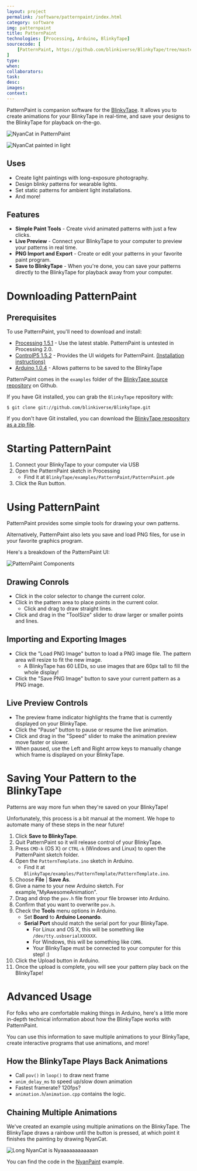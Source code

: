 ```yaml
---
layout: project
permalink: /software/patternpaint/index.html
category: software
img: patternpaint
title: PatternPaint
technologies: [Processing, Arduino, BlinkyTape]
sourcecode: [
	[PatternPaint, https://github.com/blinkiverse/BlinkyTape/tree/master/examples/PatternPaint]	
]
type:
when:
collaborators:
task: 
desc:
images:
context: 
---
```


PatternPaint is companion software for the [BlinkyTape](/blinkytape).  It allows you to create animations for your BlinkyTape in real-time, and save your designs to the BlinkyTape for playback on-the-go.

![NyanCat in PatternPaint](/images/{{page.img}}/PatternPaint-nyan.png)

![NyanCat painted in light](/images/{{page.img}}/nyan-painted.jpg)

## Uses

* Create light paintings with long-exposure photography.
* Design blinky patterns for wearable lights.
* Set static patterns for ambient light installations.
* And more!

## Features

* **Simple Paint Tools** - Create vivid animated patterns with just a few clicks.
* **Live Preview** - Connect your BlinkyTape to your computer to preview your patterns in real time.
* **PNG Import and Export** - Create or edit your patterns in your favorite paint program.
* **Save to BlinkyTape** - When you're done, you can save your patterns directly to the BlinkyTape for playback away from your computer.

# Downloading PatternPaint

## Prerequisites

To use PatternPaint, you'll need to download and install:

* [Processing 1.5.1](http://processing.org/download/) - Use the latest stable.  PatternPaint is untested in Processing 2.0.
* [ControlP5 1.5.2](https://code.google.com/p/controlp5/downloads/list) - Provides the UI widgets for PatternPaint.  [(Installation instructions)](http://www.sojamo.de/libraries/controlP5/)
* [Arduino 1.0.4](http://arduino.cc/en/Main/Software) - Allows patterns to be saved to the BlinkyTape

PatternPaint comes in the `examples` folder of the [BlinkyTape source repository](https://github.com/blinkiverse/BlinkyTape/) on Github.

If you have Git installed, you can grab the `BlinkyTape` repository with:

	$ git clone git://github.com/blinkiverse/BlinkyTape.git

If you don't have Git installed, you can download the [BlinkyTape respository as a zip file](https://github.com/blinkiverse/BlinkyTape/archive/master.zip).

# Starting PatternPaint

1. Connect your BlinkyTape to your computer via USB
2. Open the PatternPaint sketch in Processing
    * Find it at `BlinkyTape/examples/PatternPaint/PatternPaint.pde`
3. Click the Run button.

# Using PatternPaint

PatternPaint provides some simple tools for drawing your own patterns.

Alternatively, PatternPaint also lets you save and load PNG files, for use in
your favorite graphics program.

Here's a breakdown of the PatternPaint UI:

![PatternPaint Components](/images/{{page.img}}/PatternPaint-screenshot.png)

## Drawing Conrols

* Click in the color selector to change the current color.
* Click in the pattern area to place points in the current color.
    * Click and drag to draw straight lines.
* Click and drag in the "ToolSize" slider to draw larger or smaller points and lines.

## Importing and Exporting Images

* Click the "Load PNG Image" button to load a PNG image file.  The pattern area will resize to fit the new image.
    * A BlinkyTape has 60 LEDs, so use images that are 60px tall to fill the whole display!
* Click the "Save PNG Image" button to save your current pattern as a PNG image.

## Live Preview Controls

* The preview frame indicator highlights the frame that is currently displayed on your BlinkyTape.
* Click the "Pause" button to pause or resume the live animation.
* Click and drag in the "Speed" slider to make the animation preview move faster or slower.
* When paused, use the Left and Right arrow keys to manually change which frame is displayed on your BlinkyTape.

# Saving Your Pattern to the BlinkyTape

Patterns are way more fun when they're saved on your BlinkyTape!

Unfortunately, this process is a bit manual at the moment.  We hope to automate many of these steps in the near future!

1. Click **Save to BlinkyTape**.
1. Quit PatternPaint so it will release control of your BlinkyTape.
1. Press `CMD-k` (OS X) or `CTRL-k` (Windows and Linux) to open the PatternPaint sketch folder.
1. Open the `PatternTemplate.ino` sketch in Arduino.
    * Find it at `BlinkyTape/examples/PatternTemplate/PatternTemplate.ino`.
1. Choose **File** | **Save As**.
1. Give a name to your new Arduino sketch.  For example,"MyAwesomeAnimation".
1. Drag and drop the `pov.h` file from your file browser into Arduino.
1. Confirm that you want to overwrite `pov.h`.
1. Check the **Tools** menu options in Arduino.
    * Set **Board** to **Arduino Leonardo**.
    * **Serial Port** should match the serial port for your BlinkyTape.
	    * For Linux and OS X, this will be something like `/dev/tty.usbserialXXXXXX`.
		* For Windows, this will be something like `COM6`.
		* Your BlinkyTape must be connected to your computer for this step! :)
1. Click the Upload button in Arduino.
1. Once the upload is complete, you will see your pattern play back on the BlinkyTape!

# Advanced Usage

For folks who are comfortable making things in Arduino, here's a little more
in-depth technical information about how the BlinkyTape works with PatternPaint.

You can use this information to save multiple animations to your BlinkyTape,
create interactive programs that use animations, and more!

## How the BlinkyTape Plays Back Animations

* Call `pov()` in `loop()` to draw next frame
* `anim_delay_ms` to speed up/slow down animation
* Fastest framerate? 120fps?
* `animation.h`/`animation.cpp` contains the logic.

## Chaining Multiple Animations

We've created an example using multiple animations on the BlinkyTape.
The BlinkyTape draws a rainbow until the button is pressed, at which point
it finishes the painting by drawing NyanCat.

![Long NyanCat is Nyaaaaaaaaaaaan](/images/{{page.img}}/nyan-paint-long.jpg)

You can find the code in the [NyanPaint](https://github.com/blinkiverse/BlinkyTape/tree/master/examples/light_painting_examples/NyanPaint) example.
